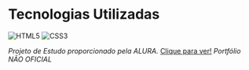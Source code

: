 # Tecnologias Utilizadas

![HTML5](https://img.shields.io/badge/HTML5-E34F26?style=flat-square&logo=html5&logoColor=white) 
![CSS3](https://img.shields.io/badge/CSS3-1572B6?style=flat-square&logo=css3&logoColor=white) 


*Projeto de Estudo proporcionado pela ALURA.* 
[Clique para ver!](https://HeitFernandes.github.io/projeto.portfolio/)
*Portfólio NÃO OFICIAL*
